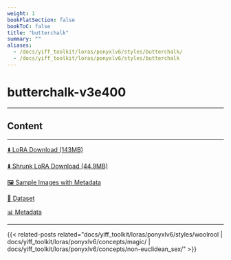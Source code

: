```yaml
---
weight: 1
bookFlatSection: false
bookToC: false
title: "butterchalk"
summary: ""
aliases:
  - /docs/yiff_toolkit/loras/ponyxlv6/styles/butterchalk/
  - /docs/yiff_toolkit/loras/ponyxlv6/styles/butterchalk
---
```


<!--markdownlint-disable MD025 MD033 -->

# butterchalk-v3e400

---

## Content

---

[⬇️ LoRA Download (143MB)](https://huggingface.co/k4d3/yiff_toolkit/resolve/main/ponyxl_loras/butterchalk-v3e400.safetensors?download=true)

[⬇️ Shrunk LoRA Download (44.9MB)](https://huggingface.co/k4d3/yiff_toolkit/resolve/main/ponyxl_loras_shrunk_2/butterchalk-v3e400_frockpt1_th-3.55.safetensors?download=true)

[🖼️ Sample Images with Metadata](https://huggingface.co/k4d3/yiff_toolkit/tree/main/static/{})

[📐 Dataset](https://huggingface.co/datasets/k4d3/furry/tree/main/by_butterchalk)

[📊 Metadata](https://huggingface.co/k4d3/yiff_toolkit/raw/main/ponyxl_loras/butterchalk-v3e400.json)

---

<!--
HUGO_SEARCH_EXCLUDE_START
-->
{{< related-posts related="docs/yiff_toolkit/loras/ponyxlv6/styles/woolrool | docs/yiff_toolkit/loras/ponyxlv6/concepts/magic/ | docs/yiff_toolkit/loras/ponyxlv6/concepts/non-euclidean_sex/" >}}
<!--
HUGO_SEARCH_EXCLUDE_END
-->
